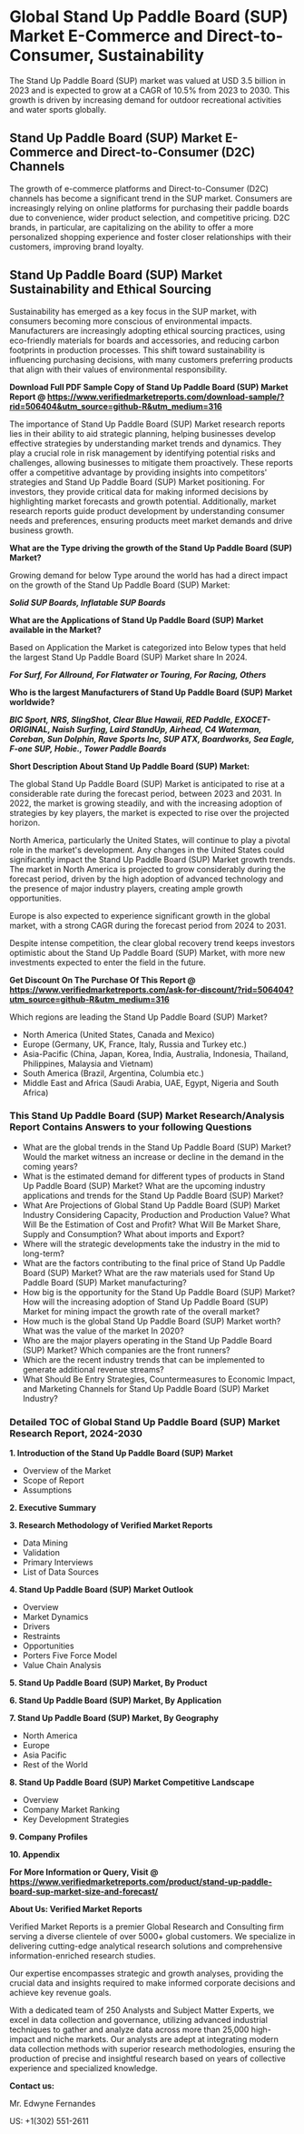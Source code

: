 <h1>Global Stand Up Paddle Board (SUP) Market E-Commerce and Direct-to-Consumer, Sustainability</h1><p class=""><p>The Stand Up Paddle Board (SUP) market was valued at USD 3.5 billion in 2023 and is expected to grow at a CAGR of 10.5% from 2023 to 2030. This growth is driven by increasing demand for outdoor recreational activities and water sports globally.</p> <h2>Stand Up Paddle Board (SUP) Market E-Commerce and Direct-to-Consumer (D2C) Channels</h2> <p>The growth of e-commerce platforms and Direct-to-Consumer (D2C) channels has become a significant trend in the SUP market. Consumers are increasingly relying on online platforms for purchasing their paddle boards due to convenience, wider product selection, and competitive pricing. D2C brands, in particular, are capitalizing on the ability to offer a more personalized shopping experience and foster closer relationships with their customers, improving brand loyalty.</p> <h2>Stand Up Paddle Board (SUP) Market Sustainability and Ethical Sourcing</h2> <p>Sustainability has emerged as a key focus in the SUP market, with consumers becoming more conscious of environmental impacts. Manufacturers are increasingly adopting ethical sourcing practices, using eco-friendly materials for boards and accessories, and reducing carbon footprints in production processes. This shift toward sustainability is influencing purchasing decisions, with many customers preferring products that align with their values of environmental responsibility.</p> </p><p class=""><strong>Download Full PDF Sample Copy of Stand Up Paddle Board (SUP) Market Report @ <a href="https://www.verifiedmarketreports.com/download-sample/?rid=506404&utm_source=github-R&utm_medium=316" target="_blank">https://www.verifiedmarketreports.com/download-sample/?rid=506404&utm_source=github-R&utm_medium=316</a></strong></p><p>The importance of&nbsp;Stand Up Paddle Board (SUP) Market research reports lies in their ability to aid strategic planning, helping businesses develop effective strategies by understanding market trends and dynamics. They play a crucial role in risk management by identifying potential risks and challenges, allowing businesses to mitigate them proactively. These reports offer a competitive advantage by providing insights into competitors' strategies and Stand Up Paddle Board (SUP) Market positioning. For investors, they provide critical data for making informed decisions by highlighting market forecasts and growth potential. Additionally, market research reports guide product development by understanding consumer needs and preferences, ensuring products meet market demands and drive business growth.</p><p><strong>What are the&nbsp;Type driving the growth of the Stand Up Paddle Board (SUP) Market?</strong></p><p id="" class="">Growing demand for below Type around the world has had a direct impact on the growth of the Stand Up Paddle Board (SUP) Market:</p><p class=""><em><strong>Solid SUP Boards, Inflatable SUP Boards</strong></em></p><p class=""><strong>What are the&nbsp;Applications&nbsp;of Stand Up Paddle Board (SUP) Market available in the Market?</strong></p><p id="" class="">Based on Application the Market is categorized into Below types that held the largest Stand Up Paddle Board (SUP) Market share In 2024.</p><p class=""><em><strong>For Surf, For Allround, For Flatwater or Touring, For Racing, Others</strong></em></p><p class=""><strong>Who is the largest Manufacturers of Stand Up Paddle Board (SUP) Market worldwide?</strong></p><p><em><strong>BIC Sport, NRS, SlingShot, Clear Blue Hawaii, RED Paddle, EXOCET- ORIGINAL, Naish Surfing, Laird StandUp, Airhead, C4 Waterman, Coreban, Sun Dolphin, Rave Sports Inc, SUP ATX, Boardworks, Sea Eagle, F-one SUP, Hobie., Tower Paddle Boards</strong></em></p><p id="" class=""><strong>Short Description About Stand Up Paddle Board (SUP) Market:</strong></p><p>The global Stand Up Paddle Board (SUP) Market is anticipated to rise at a considerable rate during the forecast period, between 2023 and 2031. In 2022, the market is growing steadily, and with the increasing adoption of strategies by key players, the market is expected to rise over the projected horizon.</p><p>North America, particularly the United States, will continue to play a pivotal role in the market's development. Any changes in the United States could significantly impact the Stand Up Paddle Board (SUP) Market growth trends. The market in North America is projected to grow considerably during the forecast period, driven by the high adoption of advanced technology and the presence of major industry players, creating ample growth opportunities.</p><p>Europe is also expected to experience significant growth in the global market, with a strong CAGR during the forecast period from 2024 to 2031.</p><p>Despite intense competition, the clear global recovery trend keeps investors optimistic about the Stand Up Paddle Board (SUP) Market, with more new investments expected to enter the field in the future.</p><p id="" class=""><strong>Get Discount On The Purchase Of This Report @ <a href="https://www.verifiedmarketreports.com/ask-for-discount/?rid=506404?utm_source=github-R&utm_medium=316" target="_blank">https://www.verifiedmarketreports.com/ask-for-discount/?rid=506404?utm_source=github-R&utm_medium=316</a></strong></p><p class="">Which regions are leading the Stand Up Paddle Board (SUP) Market?</p><ul><li>North America (United States, Canada and Mexico)</li><li>Europe (Germany, UK, France, Italy, Russia and Turkey etc.)</li><li>Asia-Pacific (China, Japan, Korea, India, Australia, Indonesia, Thailand, Philippines, Malaysia and Vietnam)</li><li>South America (Brazil, Argentina, Columbia etc.)</li><li>Middle East and Africa (Saudi Arabia, UAE, Egypt, Nigeria and South Africa)</li></ul><h3 id="" class="">This Stand Up Paddle Board (SUP) Market Research/Analysis Report Contains Answers to your following Questions</h3><ul><li>What are the global trends in the Stand Up Paddle Board (SUP) Market? Would the market witness an increase or decline in the demand in the coming years?</li><li>What is the estimated demand for different types of products in Stand Up Paddle Board (SUP) Market? What are the upcoming industry applications and trends for the Stand Up Paddle Board (SUP) Market?</li><li>What Are Projections of Global Stand Up Paddle Board (SUP) Market Industry Considering Capacity, Production and Production Value? What Will Be the Estimation of Cost and Profit? What Will Be Market Share, Supply and Consumption? What about imports and Export?</li><li>Where will the strategic developments take the industry in the mid to long-term?</li><li>What are the factors contributing to the final price of Stand Up Paddle Board (SUP) Market? What are the raw materials used for Stand Up Paddle Board (SUP) Market manufacturing?</li><li>How big is the opportunity for the Stand Up Paddle Board (SUP) Market? How will the increasing adoption of Stand Up Paddle Board (SUP) Market for mining impact the growth rate of the overall market?</li><li>How much is the global Stand Up Paddle Board (SUP) Market worth? What was the value of the market In 2020?</li><li>Who are the major players operating in the Stand Up Paddle Board (SUP) Market? Which companies are the front runners?</li><li>Which are the recent industry trends that can be implemented to generate additional revenue streams?</li><li>What Should Be Entry Strategies, Countermeasures to Economic Impact, and Marketing Channels for Stand Up Paddle Board (SUP) Market Industry?</li></ul><h3 id="" class="">Detailed TOC of Global Stand Up Paddle Board (SUP) Market Research Report, 2024-2030</h3><p id="" class=""><strong>1. Introduction of the Stand Up Paddle Board (SUP) Market</strong></p><ul><li>Overview of the Market</li><li>Scope of Report</li><li>Assumptions</li></ul><p id="" class=""><strong>2. Executive Summary</strong></p><p id="" class=""><strong>3. Research Methodology of Verified Market Reports</strong></p><ul><li>Data Mining</li><li>Validation</li><li>Primary Interviews</li><li>List of Data Sources</li></ul><p id="" class=""><strong>4. Stand Up Paddle Board (SUP) Market Outlook</strong></p><ul><li>Overview</li><li>Market Dynamics</li><li>Drivers</li><li>Restraints</li><li>Opportunities</li><li>Porters Five Force Model</li><li>Value Chain Analysis</li></ul><p id="" class=""><strong>5. Stand Up Paddle Board (SUP) Market, By Product</strong></p><p id="" class=""><strong>6. Stand Up Paddle Board (SUP) Market, By Application</strong></p><p id="" class=""><strong>7. Stand Up Paddle Board (SUP) Market, By Geography</strong></p><ul><li>North America</li><li>Europe</li><li>Asia Pacific</li><li>Rest of the World</li></ul><p id="" class=""><strong>8. Stand Up Paddle Board (SUP) Market Competitive Landscape</strong></p><ul><li>Overview</li><li>Company Market Ranking</li><li>Key Development Strategies</li></ul><p id="" class=""><strong>9. Company Profiles</strong></p><p id="" class=""><strong>10. Appendix</strong></p><p id="" class=""><strong>For More Information or Query, Visit @ <a href="https://www.verifiedmarketreports.com/product/stand-up-paddle-board-sup-market-size-and-forecast/" target="_blank">https://www.verifiedmarketreports.com/product/stand-up-paddle-board-sup-market-size-and-forecast/</a></strong></p><p id="" class=""><strong>About Us: Verified Market Reports</strong></p><p id="" class="">Verified Market Reports is a premier Global Research and Consulting firm serving a diverse clientele of over 5000+ global customers. We specialize in delivering cutting-edge analytical research solutions and comprehensive information-enriched research studies.</p><p id="" class="">Our expertise encompasses strategic and growth analyses, providing the crucial data and insights required to make informed corporate decisions and achieve key revenue goals.</p><p id="" class="">With a dedicated team of 250 Analysts and Subject Matter Experts, we excel in data collection and governance, utilizing advanced industrial techniques to gather and analyze data across more than 25,000 high-impact and niche markets. Our analysts are adept at integrating modern data collection methods with superior research methodologies, ensuring the production of precise and insightful research based on years of collective experience and specialized knowledge.</p><p id="" class=""><strong>Contact us:</strong></p><p id="" class="">Mr. Edwyne Fernandes</p><p id="" class="">US: +1(302) 551-2611</p>